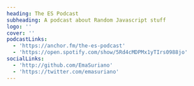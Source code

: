 ```yaml
---
heading: The ES Podcast
subheading: A podcast about Random Javascript stuff
logo: ''
cover: ''
podcastLinks:
  - 'https://anchor.fm/the-es-podcast'
  - 'https://open.spotify.com/show/5Rd4cMDPMx1yTIrs0988jo'
socialLinks:
  - 'http://github.com/EmaSuriano'
  - 'https://twitter.com/emasuriano'
---
```


